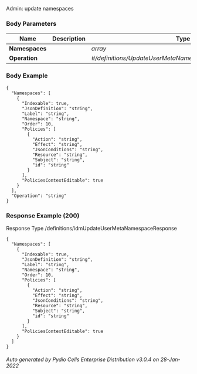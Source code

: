 






 
Admin: update namespaces  


### Body Parameters

Name | Description | Type | Required
---|---|---|---
**Namespaces** |  | _array_ |   
**Operation** |  | _#/definitions/UpdateUserMetaNamespaceRequestUserMetaNsOp_ |   


### Body Example
```
{
  "Namespaces": [
    {
      "Indexable": true,
      "JsonDefinition": "string",
      "Label": "string",
      "Namespace": "string",
      "Order": 10,
      "Policies": [
        {
          "Action": "string",
          "Effect": "string",
          "JsonConditions": "string",
          "Resource": "string",
          "Subject": "string",
          "id": "string"
        }
      ],
      "PoliciesContextEditable": true
    }
  ],
  "Operation": "string"
}
```






### Response Example (200)
Response Type /definitions/idmUpdateUserMetaNamespaceResponse

```
{
  "Namespaces": [
    {
      "Indexable": true,
      "JsonDefinition": "string",
      "Label": "string",
      "Namespace": "string",
      "Order": 10,
      "Policies": [
        {
          "Action": "string",
          "Effect": "string",
          "JsonConditions": "string",
          "Resource": "string",
          "Subject": "string",
          "id": "string"
        }
      ],
      "PoliciesContextEditable": true
    }
  ]
}
```




###### Auto generated by Pydio Cells Enterprise Distribution v3.0.4 on 28-Jan-2022

